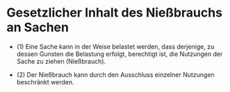 # Gesetzlicher Inhalt des Nießbrauchs an Sachen

- (1) Eine Sache kann in der Weise belastet werden, dass derjenige, zu dessen Gunsten die Belastung erfolgt, berechtigt ist, die Nutzungen der Sache zu ziehen (Nießbrauch).

- (2) Der Nießbrauch kann durch den Ausschluss einzelner Nutzungen beschränkt werden.

